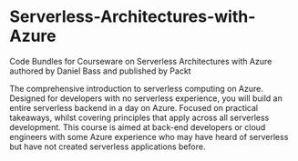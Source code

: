 # Serverless-Architectures-with-Azure

Code Bundles for Courseware on Serverless Architectures with Azure authored by Daniel Bass and published by Packt

The comprehensive introduction to serverless computing on Azure.
Designed for developers with no serverless experience, you will build an entire serverless backend in a day on Azure. 
Focused on practical takeaways, whilst covering principles that apply across all serverless development.
This course is aimed at back-end developers or cloud engineers with some Azure experience who may have heard of serverless but have not created serverless applications before.
